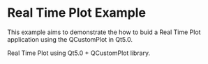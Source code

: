 # Real Time Plot Example

This example aims to demonstrate the how to buid a Real Time Plot
application using the QCustomPlot in Qt5.0.

Real Time Plot using Qt5.0 + QCustomPlot library.
